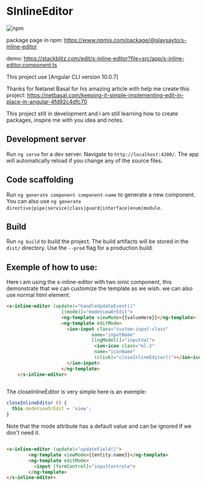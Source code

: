 # SInlineEditor   

<img alt="npm" src="https://img.shields.io/npm/v/@slaysayto/s-inline-editor">

package page in npm: https://www.npmjs.com/package/@slaysayto/s-inline-editor

demo: https://stackblitz.com/edit/s-inline-editor?file=src/app/s-inline-editor.component.ts

This project use [Angular CLI version 10.0.7]

Thanks for Netanel Basal for his amazing article with help me create this project: https://netbasal.com/keeping-it-simple-implementing-edit-in-place-in-angular-4fd92c4dfc70

This project still in development and i am still learning how to create packages, inspire me with you idea and notes. 
## Development server

Run `ng serve` for a dev server. Navigate to `http://localhost:4200/`. The app will automatically reload if you change any of the source files.

## Code scaffolding

Run `ng generate component component-name` to generate a new component. You can also use `ng generate directive|pipe|service|class|guard|interface|enum|module`.

## Build

Run `ng build` to build the project. The build artifacts will be stored in the `dist/` directory. Use the `--prod` flag for a production build.


## Exemple of how to use: 
Here i am using the s-inline-editor with two ionic component, this demonstrate that we can customize the template as we wish. we can also use normal html element.

```html
<s-inline-editor (update)="handleUpdateEvent()"
                    [(mode)]="modeViewOrEdit">
                    <ng-template viewMode>{{valueHere}}</ng-template>
                    <ng-template editMode>
                      <ion-input class="custom-input-class"
                               name="inputName"
                               [(ngModel)]="inputVal">
                                <ion-icon class="ml-2"
                                name="iconName"
                                (click)="closeInlineEditor()"></ion-icon>
                      </ion-input>
                    </ng-template>
    </s-inline-editor>
    
```

The closeInlineEditor is very simple here is an exemple:

```javascript
closeInlineEditor () {
  this.modeViewOrEdit = 'view';
}
```

Note that the mode attribute has a default value and can be ignored if we don't need it.

```html

<s-inline-editor (update)="updateField()">
        <ng-template viewMode>{{entity.name}}</ng-template>
        <ng-template editMode>
          <input [formControl]="inputControle">
        </ng-template>
</s-inline-editor>
```

    
    
